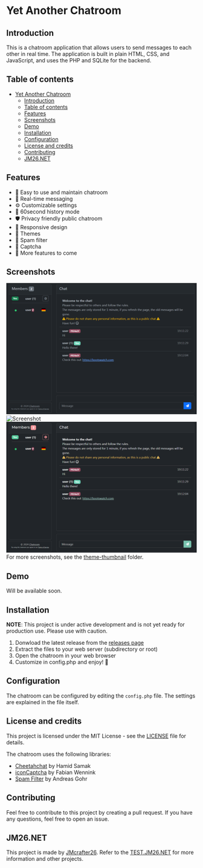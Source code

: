 # Yet Another Chatroom

## Introduction

This is a chatroom application that allows users to send messages to each other in real time. The application is built in plain HTML, CSS, and JavaScript, and uses the PHP and SQLite for the backend.

## Table of contents

- [Yet Another Chatroom](#yet-another-chatroom)
  - [Introduction](#introduction)
  - [Table of contents](#table-of-contents)
  - [Features](#features)
  - [Screenshots](#screenshots)
  - [Demo](#demo)
  - [Installation](#installation)
  - [Configuration](#configuration)
  - [License and credits](#license-and-credits)
  - [Contributing](#contributing)
  - [JM26.NET](#jm26net)

## Features

- 📨 Easy to use and maintain chatroom
- 📡 Real-time messaging
- ⚙️ Customizable settings
- 📜 60second history mode
- 🛡️ Privacy friendly public chatroom
- 📱 Responsive design
- 🎨 Themes
- 🚫 Spam filter
- 🎉 Captcha
- :construction: More features to come

## Screenshots

![Screenshot](./assets/theme-thumbnail/dark/default.png)
![Screenshot](./assets/theme-thumbnail/light/default.png)
![Screenshot](./assets/theme-thumbnail/dark/minty.png)
For more screenshots, see the [theme-thumbnail](./assets/theme-thumbnail) folder.

## Demo

Will be available soon.

## Installation

**NOTE**: This project is under active development and is not yet ready for production use. Please use with caution.

1. Donwload the latest release from the [releases page](./releases)
2. Extract the files to your web server (subdirectory or root)
3. Open the chatroom in your web browser
4. Customize in config.php and enjoy! 🎉

## Configuration

The chatroom can be configured by editing the `config.php` file. The settings are explained in the file itself.

## License and credits

This project is licensed under the MIT License - see the [LICENSE](./LICENSE) file for details.

The chatroom uses the following libraries:

- [Cheetahchat](https://github.com/hamidsamak/cheetahchat) by Hamid Samak
- [iconCaptcha](https://github.com/fabianwennink/IconCaptcha-Plugin-jQuery-PHP) by Fabian Wennink
- [Spam Filter](https://github.com/IQAndreas/php-spam-filter) by Andreas Gohr

## Contributing

Feel free to contribute to this project by creating a pull request. If you have any questions, feel free to open an issue.

## JM26.NET

This project is made by [JMcrafter26](https://jm26.net). Refer to the [TEST.JM26.NET](https://test.jm26.net) for more information and other projects.
